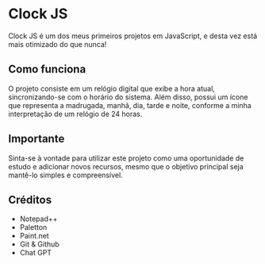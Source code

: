# Clock JS

Clock JS é um dos meus primeiros projetos em JavaScript, e desta vez está mais otimizado do que nunca!

## Como funciona

O projeto consiste em um relógio digital que exibe a hora atual, sincronizando-se com o horário do sistema. Além disso, possui um ícone que representa a madrugada, manhã, dia, tarde e noite, conforme a minha interpretação de um relógio de 24 horas.

## Importante

Sinta-se à vontade para utilizar este projeto como uma oportunidade de estudo e adicionar novos recursos, mesmo que o objetivo principal seja mantê-lo simples e compreensível.

## Créditos

- Notepad++
- Paletton
- Paint.net
- Git & Github
- Chat GPT